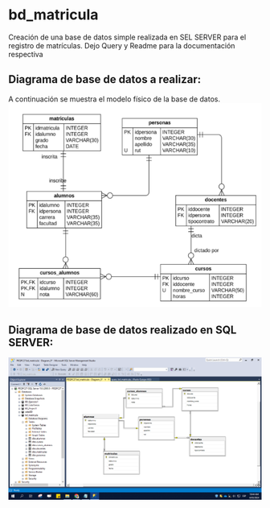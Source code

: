 # bd_matricula
Creación de una base de datos simple realizada en SEL SERVER para el registro de matrículas. Dejo Query y Readme para la documentación respectiva
## Diagrama de base de datos a realizar: 
A continuación se muestra el modelo físico de la base de datos.
![texto_alternativo](files_bd_matricula/modelo_fisico.PNG)

## Diagrama de base de datos realizado en SQL SERVER: 
![texto_alternativo](files_bd_matricula/diagrama_sqlserver.png)
